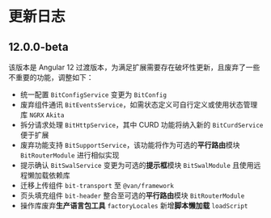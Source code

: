# 更新日志

## 12.0.0-beta

该版本是 Angular 12 过渡版本，为满足扩展需要存在破坏性更新，且废弃了一些不重要的功能，调整如下：

- 统一配置 `BitConfigService` 变更为 `BitConfig`
- 废弃组件通讯 `BitEventsService`，如需状态定义可自行定义或使用状态管理库 `NGRX` `Akita`
- 拆分请求处理 `BitHttpService`，其中 CURD 功能将纳入新的 `BitCurdService` 便于扩展
- 废弃功能支持 `BitSupportService`，该功能将作为可选的**平行路由**模块 `BitRouterModule` 进行相似实现
- 提示确认 `BitSwalService` 变更为可选的**提示框**模块 `BitSwalModule` 且使用远程懒加载依赖库
- 迁移上传组件 `bit-transport` 至 `@van/framework`
- 页头填充组件 `bit-header` 整合至可选的**平行路由**模块 `BitRouterModule`
- 操作库废弃**生产语言包工具** `factoryLocales` 新增**脚本懒加载** `loadScript`
